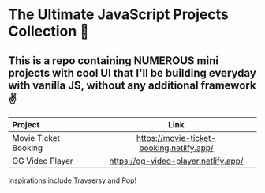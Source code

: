 # The Ultimate JavaScript Projects Collection 🚀
## This is a repo containing NUMEROUS mini projects with cool UI that I'll be building everyday with vanilla JS, without any additional framework ✌


| Project        | Link         
| :------------- | :----------: 
| Movie Ticket Booking | https://movie-ticket-booking.netlify.app/  
| OG Video Player | https://og-video-player.netlify.app/





Inspirations include Travsersy and Pop!
